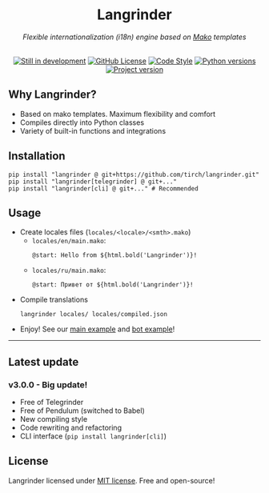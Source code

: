 <div align="center">
    <h1>Langrinder</h1>
    <i>Flexible internationalization (i18n) engine based on <a href="https://github.com/sqlalchemy/mako">Mako</a> templates</i>
    <br><br>
    <p>
      <a href="#"><img alt="Still in development" src="https://img.shields.io/badge/still_in_development-E3956B?logo=textpattern&logoColor=fff&style=flat-square&color=black"></img></a>
      <a href="#License"><img alt="GitHub License" src="https://img.shields.io/github/license/timoniq/telegrinder.svg?color=lightGreen&labelColor=black&style=flat-square"></img></a>
      <a href="https://docs.astral.sh/ruff/"><img alt="Code Style" src="https://img.shields.io/badge/code_style-Ruff-D7FF64?logo=ruff&logoColor=fff&style=flat-square&labelColor=black"></img></a>
      <a href="https://github.com/tirch/langrinder/blob/master/pyproject.toml"><img alt="Python versions" src="https://img.shields.io/python/required-version-toml?tomlFilePath=https%3A%2F%2Fraw.githubusercontent.com%2Ftirch%2Flangrinder%2Frefs%2Fheads%2Fmaster%2Fpyproject.toml&style=flat-square&logo=python&logoColor=fff&labelColor=black"></img></a>
      <a href="https://github.com/tirch/langrinder/blob/master/pyproject.toml">
      <img alt="Project version" src="https://img.shields.io/badge/version-v3.0.0-black?style=flat-square&logo=python&logoColor=fff"></img></a>
    </p>
</div>

## Why Langrinder?
- Based on mako templates. Maximum flexibility and comfort
- Compiles directly into Python classes
- Variety of built-in functions and integrations

## Installation
```shell
pip install "langrinder @ git+https://github.com/tirch/langrinder.git"
pip install "langrinder[telegrinder] @ git+..."
pip install "langrinder[cli] @ git+..." # Recommended
```

## Usage
- Create locales files (`locales/<locale>/<smth>.mako`)
    - `locales/en/main.mako`:
        ```mako
        @start: Hello from ${html.bold('Langrinder')}!
        ```
    - `locales/ru/main.mako`:
        ```mako
        @start: Привет от ${html.bold('Langrinder')}!
        ```
- Compile translations
    ```shell
    langrinder locales/ locales/compiled.json
    ```
- Enjoy! See our [main example](./examples/main.py) and [bot example](./examples/bot.py)!

---

## Latest update
### v3.0.0 - Big update!
- Free of Telegrinder
- Free of Pendulum (switched to Babel)
- New compiling style
- Code rewriting and refactoring
- CLI interface (`pip install langrinder[cli]`)

## License
Langrinder licensed under [MIT license](LICENSE). Free and open-source!
